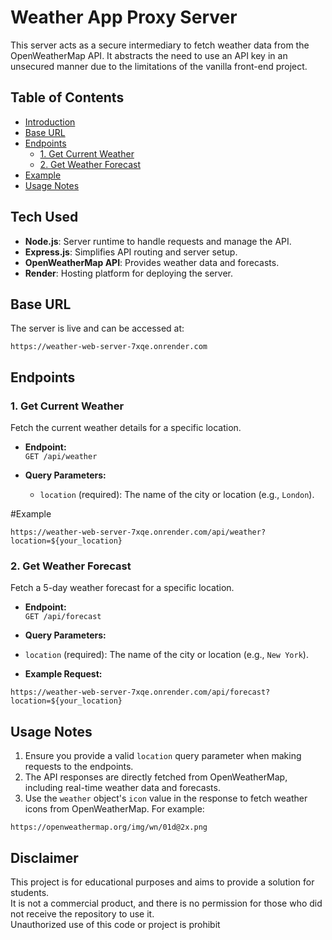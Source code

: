 # Weather App Proxy Server

This server acts as a secure intermediary to fetch weather data from the OpenWeatherMap API.
It abstracts the need to use an API key in an unsecured manner due to the limitations of the vanilla front-end project.

## Table of Contents

- [Introduction](#introduction)
- [Base URL](#base-url)
- [Endpoints](#endpoints)
  - [1. Get Current Weather](#1-get-current-weather)
  - [2. Get Weather Forecast](#2-get-weather-forecast)
- [Example](#example)
- [Usage Notes](#usage-notes)

## Tech Used

- **Node.js**: Server runtime to handle requests and manage the API.  
- **Express.js**: Simplifies API routing and server setup.  
- **OpenWeatherMap API**: Provides weather data and forecasts.  
- **Render**: Hosting platform for deploying the server.


## Base URL

The server is live and can be accessed at:

`https://weather-web-server-7xqe.onrender.com`


## Endpoints

### 1. Get Current Weather

Fetch the current weather details for a specific location.

- **Endpoint:**  
  `GET /api/weather`

- **Query Parameters:**  
  - `location` (required): The name of the city or location (e.g., `London`).


#Example

`https://weather-web-server-7xqe.onrender.com/api/weather?location=${your_location}`

### 2. Get Weather Forecast

Fetch a 5-day weather forecast for a specific location.

- **Endpoint:**  
`GET /api/forecast`

- **Query Parameters:**  
- `location` (required): The name of the city or location (e.g., `New York`).

- **Example Request:** 

`https://weather-web-server-7xqe.onrender.com/api/forecast?location=${your_location}`



## Usage Notes

1. Ensure you provide a valid `location` query parameter when making requests to the endpoints.
2. The API responses are directly fetched from OpenWeatherMap, including real-time weather data and forecasts.
3. Use the `weather` object's `icon` value in the response to fetch weather icons from OpenWeatherMap. For example:  

`https://openweathermap.org/img/wn/01d@2x.png`


## Disclaimer

This project is for educational purposes and aims to provide a solution for students.  
It is not a commercial product, and there is no permission for those who did not receive the repository to use it.  
Unauthorized use of this code or project is prohibit